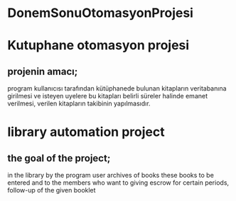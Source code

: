 # DonemSonuOtomasyonProjesi
# Kutuphane otomasyon projesi
## projenin amacı;
program kullanıcısı tarafından kütüphanede
bulunan kitapların veritabanına 
girilmesi ve isteyen uyelere bu kitapları
belirli süreler halinde emanet verilmesi,
verilen kitapların takibinin yapılmasıdır.


# library automation project
## the goal of the project;
in the library by the program user
archives of books
these books to be entered and to the members who want to
giving escrow for certain periods,
follow-up of the given booklet
